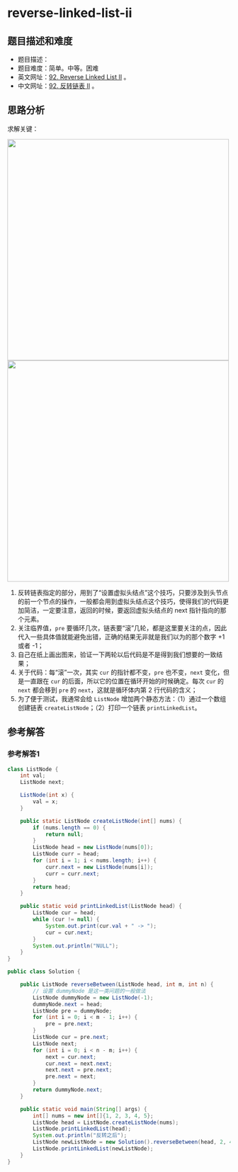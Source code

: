 # reverse-linked-list-ii

## 题目描述和难度
+ 题目描述：
+ 题目难度：简单。中等。困难
+ 英文网址：[92. Reverse Linked List II](https://leetcode.com/problems/reverse-linked-list-ii/description/)  。
+ 中文网址：[92. 反转链表 II](https://leetcode-cn.com/problems/reverse-linked-list-ii/description/)  。
## 思路分析
求解关键：

<img src="https://liweiwei1419.github.io/images/leetcode-solution/92-1.jpg" width="500">

<img src="https://liweiwei1419.github.io/images/leetcode-solution/92-2.jpg" width="500">

1. 反转链表指定的部分，用到了“设置虚拟头结点”这个技巧，只要涉及到头节点的前一个节点的操作，一般都会用到虚拟头结点这个技巧，使得我们的代码更加简洁，一定要注意，返回的时候，要返回虚拟头结点的 next 指针指向的那个元素。
2. 关注临界值，`pre` 要循环几次，链表要“滚”几轮，都是这里要关注的点，因此代入一些具体值就能避免出错，正确的结果无非就是我们以为的那个数字 +1 或者 -1；
3. 自己在纸上画出图来，验证一下两轮以后代码是不是得到我们想要的一致结果；
4. 关于代码：每“滚”一次，其实 `cur` 的指针都不变，`pre` 也不变，`next` 变化，但是一直跟在 `cur` 的后面，所以它的位置在循环开始的时候确定。每次 `cur` 的 `next` 都会移到 `pre` 的 `next`，这就是循环体内第 2 行代码的含义；
5. 为了便于测试，我通常会给 `ListNode` 增加两个静态方法：（1）通过一个数组创建链表 `createListNode`；（2）打印一个链表 `printLinkedList`。

## 参考解答

### 参考解答1

```java
class ListNode {
    int val;
    ListNode next;

    ListNode(int x) {
        val = x;
    }

    public static ListNode createListNode(int[] nums) {
        if (nums.length == 0) {
            return null;
        }
        ListNode head = new ListNode(nums[0]);
        ListNode curr = head;
        for (int i = 1; i < nums.length; i++) {
            curr.next = new ListNode(nums[i]);
            curr = curr.next;
        }
        return head;
    }

    public static void printLinkedList(ListNode head) {
        ListNode cur = head;
        while (cur != null) {
            System.out.print(cur.val + " -> ");
            cur = cur.next;
        }
        System.out.println("NULL");
    }
}

public class Solution {

    public ListNode reverseBetween(ListNode head, int m, int n) {
        // 设置 dummyNode 是这一类问题的一般做法
        ListNode dummyNode = new ListNode(-1);
        dummyNode.next = head;
        ListNode pre = dummyNode;
        for (int i = 0; i < m - 1; i++) {
            pre = pre.next;
        }
        ListNode cur = pre.next;
        ListNode next;
        for (int i = 0; i < n - m; i++) {
            next = cur.next;
            cur.next = next.next;
            next.next = pre.next;
            pre.next = next;
        }
        return dummyNode.next;
    }

    public static void main(String[] args) {
        int[] nums = new int[]{1, 2, 3, 4, 5};
        ListNode head = ListNode.createListNode(nums);
        ListNode.printLinkedList(head);
        System.out.println("反转之后");
        ListNode newListNode = new Solution().reverseBetween(head, 2, 4);
        ListNode.printLinkedList(newListNode);
    }
}
```

